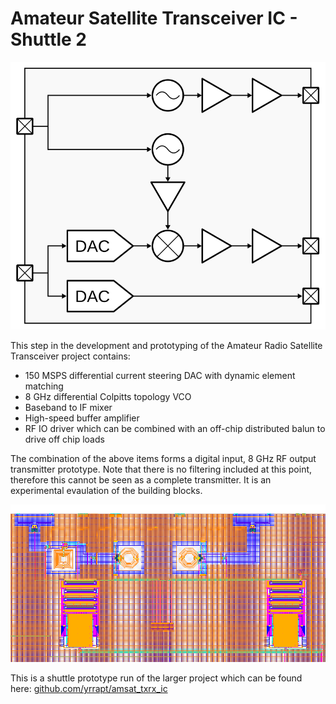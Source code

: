 # Amateur Satellite Transceiver IC - Shuttle 2

![docs/block_diagram.svg](docs/block_diagram.svg)

This step in the development and prototyping of the Amateur Radio Satellite Transceiver project contains:

 - 150 MSPS differential current steering DAC with dynamic element matching
 - 8 GHz differential Colpitts topology VCO
 - Baseband to IF mixer
 - High-speed buffer amplifier
 - RF IO driver which can be combined with an off-chip distributed balun to drive off chip loads

The combination of the above items forms a digital input, 8 GHz RF output transmitter prototype.
Note that there is no filtering included at this point, therefore this cannot be seen as a complete transmitter. 
It is an experimental evaulation of the building blocks.

![docs/block_diagram.svg](docs/layout.png)

This is a shuttle prototype run of the larger project which can be found here: [github.com/yrrapt/amsat_txrx_ic](https://github.com/yrrapt/amsat_txrx_ic)